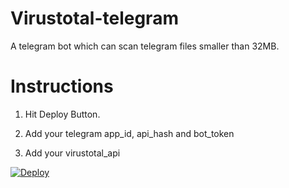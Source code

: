 # Virustotal-telegram
A telegram bot which can scan telegram files smaller than 32MB.

# Instructions

  1. Hit Deploy Button.
  
  2. Add your telegram app_id, api_hash and bot_token
  
  3. Add your virustotal_api

[![Deploy](https://www.herokucdn.com/deploy/button.svg)](https://heroku.com/deploy?template=https://github.com/uaudith/Virustotal-telegram)